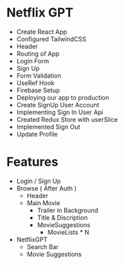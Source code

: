 # Netflix GPT

- Create React App
- Configured TailwindCSS
- Header
- Routing of App
- Login Form
- Sign Up
- Form Validation
- UseRef Hook
- Firebase Setup
- Deploying our app to production
- Create SignUp User Account
- Implementing Sign In User Api
- Created Redux Store with userSlice
- Implemented Sign Out
- Update Profile

# Features
- Login / Sign Up
- Browse ( After Auth )
    - Header
    - Main Movie
        - Trailer  in Background
        - Title & Discription
        - MovieSuggestions
            - MovieLists * N 
- NetflixGPT
    - Search Bar
    - Movie Suggestions            